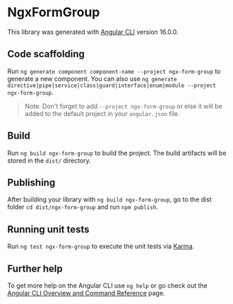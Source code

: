 # NgxFormGroup

This library was generated with [Angular CLI](https://github.com/angular/angular-cli) version 16.0.0.

## Code scaffolding

Run `ng generate component component-name --project ngx-form-group` to generate a new component. You can also use `ng generate directive|pipe|service|class|guard|interface|enum|module --project ngx-form-group`.
> Note: Don't forget to add `--project ngx-form-group` or else it will be added to the default project in your `angular.json` file. 

## Build

Run `ng build ngx-form-group` to build the project. The build artifacts will be stored in the `dist/` directory.

## Publishing

After building your library with `ng build ngx-form-group`, go to the dist folder `cd dist/ngx-form-group` and run `npm publish`.

## Running unit tests

Run `ng test ngx-form-group` to execute the unit tests via [Karma](https://karma-runner.github.io).

## Further help

To get more help on the Angular CLI use `ng help` or go check out the [Angular CLI Overview and Command Reference](https://angular.io/cli) page.
